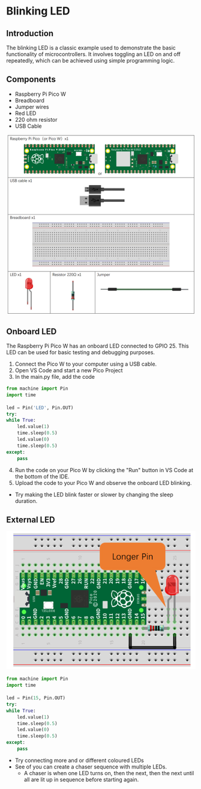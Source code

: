 # Blinking LED

## Introduction
The blinking LED is a classic example used to demonstrate the basic functionality of microcontrollers. It involves toggling an LED on and off repeatedly, which can be achieved using simple programming logic.

## Components
- Raspberry Pi Pico W
- Breadboard
- Jumper wires
- Red LED
- 220 ohm resistor
- USB Cable

![Components](../images/components.png)


## Onboard LED
The Raspberry Pi Pico W has an onboard LED connected to GPIO 25. This LED can be used for basic testing and debugging purposes.

1. Connect the Pico W to your computer using a USB cable.
2. Open VS Code and start a new Pico Project
3. In the main.py file, add the code

```python
from machine import Pin
import time

led = Pin('LED', Pin.OUT)
try:
while True:
    led.value(1)
    time.sleep(0.5)
    led.value(0)
    time.sleep(0.5)
except:
    pass
```

4. Run the code on your Pico W by clicking the "Run" button in VS Code at the bottom of the IDE.
5. Upload the code to your Pico W and observe the onboard LED blinking.


- Try making the LED blink faster or slower by changing the sleep duration.

## External LED

![External LED](../images/external_led.png)

```python
from machine import Pin
import time

led = Pin(15, Pin.OUT)
try:
while True:
    led.value(1)
    time.sleep(0.5)
    led.value(0)
    time.sleep(0.5)
except:
    pass
```

- Try connecting more and or different coloured LEDs
- See of you can create a chaser sequence with multiple LEDs.
    - A chaser is when one LED turns on, then the next, then the next until all are lit up in sequence before starting again.

